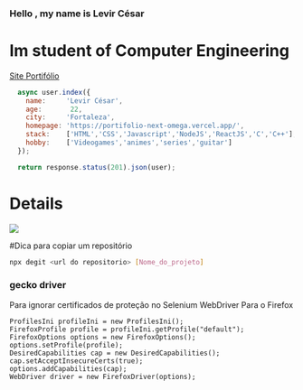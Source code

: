 ### Hello , my name is Levir César

# **Im student of Computer Engineering**

<a href="https://www.levirlemos.online">Site Portifólio</a>

```javascript
  async user.index({
    name:     'Levir César',
    age:       22, 
    city:     'Fortaleza',
    homepage: 'https://portifolio-next-omega.vercel.app/',
    stack:    ['HTML','CSS','Javascript','NodeJS','ReactJS','C','C++'],
    hobby:    ['Videogames','animes','series','guitar']
  });

  return response.status(201).json(user);
```

# Details

<p align="justify">
  <a href="https://github.com/anuraghazra/github-readme-stats">
    <img align="center" src="https://github-readme-stats.vercel.app/api/top-langs/?username=levircesar&layout=compact&theme=dracula" />
  </a>
</p>

#Dica para copiar um repositório
```bash
npx degit <url do repositorio> [Nome_do_projeto]
```


### gecko driver
Para ignorar certificados de proteção no Selenium WebDriver Para o Firefox
```
ProfilesIni profileIni = new ProfilesIni();
FirefoxProfile profile = profileIni.getProfile("default");
FirefoxOptions options = new FirefoxOptions();
options.setProfile(profile);
DesiredCapabilities cap = new DesiredCapabilities();
cap.setAcceptInsecureCerts(true);
options.addCapabilities(cap);
WebDriver driver = new FirefoxDriver(options);
```
